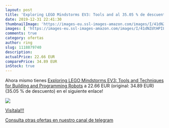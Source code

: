 ```yaml
---
layout: post
title: 'Exploring LEGO Mindstorms EV3: Tools and al 35.05 % de descuento'
date: 2019-12-31 22:41:30
thumbnailImage: 'https://images-eu.ssl-images-amazon.com/images/I/41dNZdtHPIL._SL200_.jpg'
images: [ 'https://images-eu.ssl-images-amazon.com/images/I/41dNZdtHPIL._SL200_.jpg' ]
comments: true
category: ofertas
author: ring
slug: 1118879740
description:
actualPrice: 22.66 EUR
comparePrice: 34.89 EUR
inStock: true
---
```


Ahora mismo tienes [Exploring LEGO Mindstorms EV3: Tools and Techniques for Building and Programming Robots](https://www.amazon.com/dp/1118879740/?tag=redken08-20) a 22.66 EUR (original: 34.89 EUR) (35.05 %  de descuento) en el siguiente enlace!

[![](https://images-eu.ssl-images-amazon.com/images/I/41dNZdtHPIL._SL200_.jpg)](https://www.amazon.com/dp/1118879740/?tag=redken08-20)

[Visítala!!!](https://www.amazon.com/dp/1118879740/?tag=redken08-20)

[Consulta otras ofertas en nuestro canal de telegram](https://t.me/s/ofertas25)
